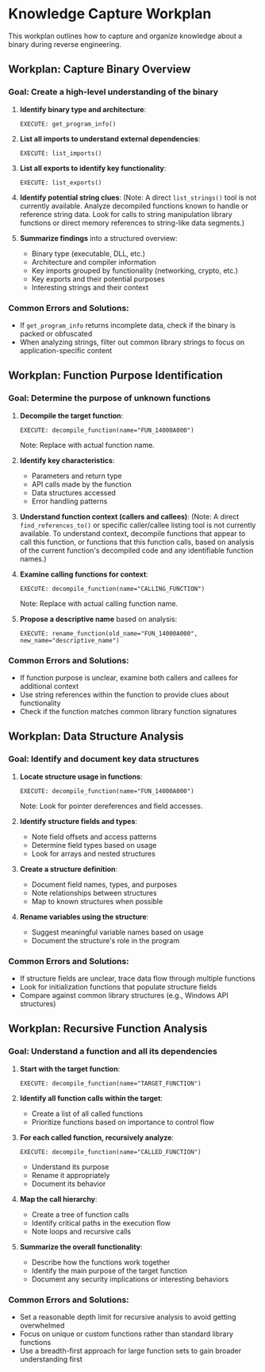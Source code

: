# Knowledge Capture Workplan

This workplan outlines how to capture and organize knowledge about a binary during reverse engineering.

## Workplan: Capture Binary Overview

### Goal: Create a high-level understanding of the binary

1. **Identify binary type and architecture**:
   ```
   EXECUTE: get_program_info()
   ```

2. **List all imports to understand external dependencies**:
   ```
   EXECUTE: list_imports()
   ```

3. **List all exports to identify key functionality**:
   ```
   EXECUTE: list_exports()
   ```

4. **Identify potential string clues**:
   (Note: A direct `list_strings()` tool is not currently available. Analyze decompiled functions known to handle or reference string data. Look for calls to string manipulation library functions or direct memory references to string-like data segments.)

5. **Summarize findings** into a structured overview:
   - Binary type (executable, DLL, etc.)
   - Architecture and compiler information
   - Key imports grouped by functionality (networking, crypto, etc.)
   - Key exports and their potential purposes
   - Interesting strings and their context

### Common Errors and Solutions:
- If `get_program_info` returns incomplete data, check if the binary is packed or obfuscated
- When analyzing strings, filter out common library strings to focus on application-specific content

## Workplan: Function Purpose Identification

### Goal: Determine the purpose of unknown functions

1. **Decompile the target function**:
   ```
   EXECUTE: decompile_function(name="FUN_14000A000")
   ```
   Note: Replace with actual function name.

2. **Identify key characteristics**:
   - Parameters and return type
   - API calls made by the function
   - Data structures accessed
   - Error handling patterns

3. **Understand function context (callers and callees)**:
   (Note: A direct `find_references_to()` or specific caller/callee listing tool is not currently available. To understand context, decompile functions that appear to call this function, or functions that this function calls, based on analysis of the current function's decompiled code and any identifiable function names.)

4. **Examine calling functions for context**:
   ```
   EXECUTE: decompile_function(name="CALLING_FUNCTION")
   ```
   Note: Replace with actual calling function name.

5. **Propose a descriptive name** based on analysis:
   ```
   EXECUTE: rename_function(old_name="FUN_14000A000", new_name="descriptive_name")
   ```

### Common Errors and Solutions:
- If function purpose is unclear, examine both callers and callees for additional context
- Use string references within the function to provide clues about functionality
- Check if the function matches common library function signatures

## Workplan: Data Structure Analysis

### Goal: Identify and document key data structures

1. **Locate structure usage in functions**:
   ```
   EXECUTE: decompile_function(name="FUN_14000A000")
   ```
   Note: Look for pointer dereferences and field accesses.

2. **Identify structure fields and types**:
   - Note field offsets and access patterns
   - Determine field types based on usage
   - Look for arrays and nested structures

3. **Create a structure definition**:
   - Document field names, types, and purposes
   - Note relationships between structures
   - Map to known structures when possible

4. **Rename variables using the structure**:
   - Suggest meaningful variable names based on usage
   - Document the structure's role in the program

### Common Errors and Solutions:
- If structure fields are unclear, trace data flow through multiple functions
- Look for initialization functions that populate structure fields
- Compare against common library structures (e.g., Windows API structures)

## Workplan: Recursive Function Analysis

### Goal: Understand a function and all its dependencies

1. **Start with the target function**:
   ```
   EXECUTE: decompile_function(name="TARGET_FUNCTION")
   ```

2. **Identify all function calls within the target**:
   - Create a list of all called functions
   - Prioritize functions based on importance to control flow

3. **For each called function, recursively analyze**:
   ```
   EXECUTE: decompile_function(name="CALLED_FUNCTION")
   ```
   - Understand its purpose
   - Rename it appropriately
   - Document its behavior

4. **Map the call hierarchy**:
   - Create a tree of function calls
   - Identify critical paths in the execution flow
   - Note loops and recursive calls

5. **Summarize the overall functionality**:
   - Describe how the functions work together
   - Identify the main purpose of the target function
   - Document any security implications or interesting behaviors

### Common Errors and Solutions:
- Set a reasonable depth limit for recursive analysis to avoid getting overwhelmed
- Focus on unique or custom functions rather than standard library functions
- Use a breadth-first approach for large function sets to gain broader understanding first